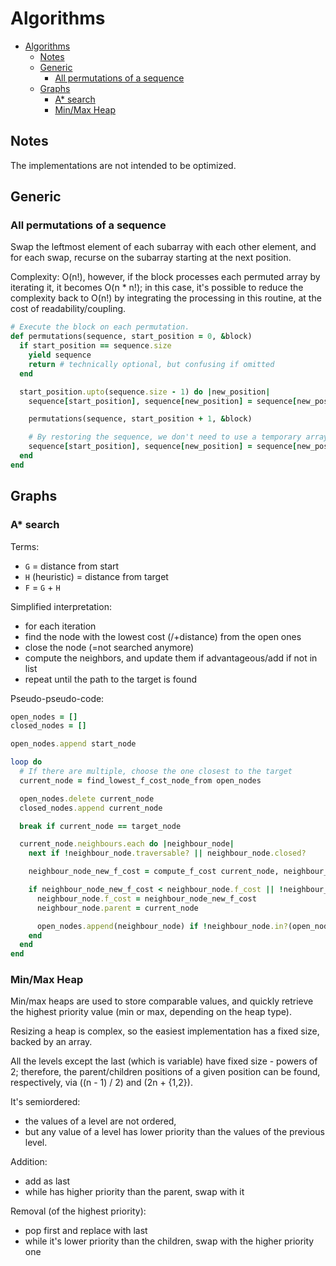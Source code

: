 # Algorithms

- [Algorithms](#algorithms)
  - [Notes](#notes)
  - [Generic](#generic)
    - [All permutations of a sequence](#all-permutations-of-a-sequence)
  - [Graphs](#graphs)
    - [A* search](#a-search)
    - [Min/Max Heap](#minmax-heap)

## Notes

The implementations are not intended to be optimized.

## Generic

### All permutations of a sequence

Swap the leftmost element of each subarray with each other element, and for each swap, recurse on the subarray starting at the next position.

Complexity: O(n!), however, if the block processes each permuted array by iterating it, it becomes O(n * n!); in this case, it's possible to reduce the complexity back to O(n!) by integrating the processing in this routine, at the cost of readability/coupling.

```rb
# Execute the block on each permutation.
def permutations(sequence, start_position = 0, &block)
  if start_position == sequence.size
    yield sequence
    return # technically optional, but confusing if omitted
  end

  start_position.upto(sequence.size - 1) do |new_position|
    sequence[start_position], sequence[new_position] = sequence[new_position], sequence[start_position]

    permutations(sequence, start_position + 1, &block)

    # By restoring the sequence, we don't need to use a temporary array.
    sequence[start_position], sequence[new_position] = sequence[new_position], sequence[start_position]
  end
end
```

## Graphs

### A* search

Terms:

- `G` = distance from start
- `H` (heuristic) = distance from target
- `F` = `G` + `H`

Simplified interpretation:

- for each iteration
- find the node with the lowest cost (/+distance) from the open ones
- close the node (=not searched anymore)
- compute the neighbors, and update them if advantageous/add if not in list
- repeat until the path to the target is found

Pseudo-pseudo-code:

```rb
open_nodes = []
closed_nodes = []

open_nodes.append start_node

loop do
  # If there are multiple, choose the one closest to the target
  current_node = find_lowest_f_cost_node_from open_nodes

  open_nodes.delete current_node
  closed_nodes.append current_node

  break if current_node == target_node

  current_node.neighbours.each do |neighbour_node|
    next if !neighbour_node.traversable? || neighbour_node.closed?

    neighbour_node_new_f_cost = compute_f_cost current_node, neighbour_node

    if neighbour_node_new_f_cost < neighbour_node.f_cost || !neighbour_node.in?(open_nodes)
      neighbour_node.f_cost = neighbour_node_new_f_cost
      neighbour_node.parent = current_node

      open_nodes.append(neighbour_node) if !neighbour_node.in?(open_nodes)
    end
  end
end
```

### Min/Max Heap

Min/max heaps are used to store comparable values, and quickly retrieve the highest priority value (min or max, depending on the heap type).

Resizing a heap is complex, so the easiest implementation has a fixed size, backed by an array.

All the levels except the last (which is variable) have fixed size - powers of 2; therefore, the parent/children positions of a given position can be found, respectively, via ((n - 1) / 2) and (2n + {1,2}).

It's semiordered:

- the values of a level are not ordered,
- but any value of a level has lower priority than the values of the previous level.

Addition:

- add as last
- while has higher priority than the parent, swap with it

Removal (of the highest priority):

- pop first and replace with last
- while it's lower priority than the children, swap with the higher priority one
